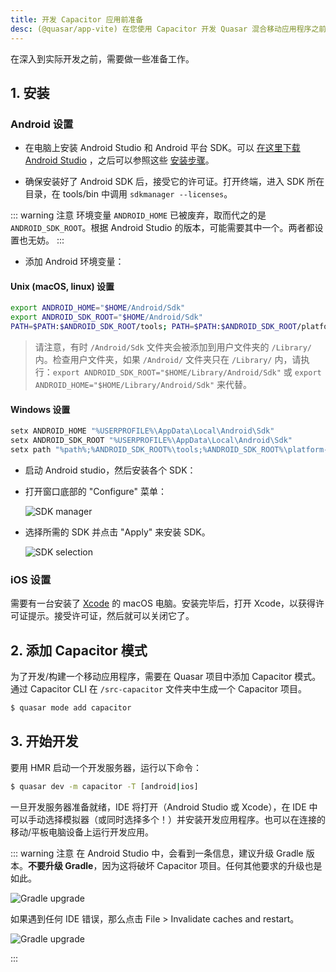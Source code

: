 ```yaml
---
title: 开发 Capacitor 应用前准备
desc: (@quasar/app-vite) 在您使用 Capacitor 开发 Quasar 混合移动应用程序之前需要做的工作。
---
```


在深入到实际开发之前，需要做一些准备工作。

## 1. 安装

### Android 设置

* 在电脑上安装 Android Studio 和 Android 平台 SDK。可以 [在这里下载 Android Studio](https://developer.android.com/studio/index.html) ，之后可以参照这些 [安装步骤](https://developer.android.com/studio/install.html)。

* 确保安装好了 Android SDK 后，接受它的许可证。打开终端，进入 SDK 所在目录，在 tools/bin 中调用 `sdkmanager --licenses`。

::: warning 注意
环境变量 `ANDROID_HOME` 已被废弃，取而代之的是 `ANDROID_SDK_ROOT`。根据 Android Studio 的版本，可能需要其中一个。两者都设置也无妨。
:::

* 添加 Android 环境变量：

#### Unix (macOS, linux) 设置

```bash
export ANDROID_HOME="$HOME/Android/Sdk"
export ANDROID_SDK_ROOT="$HOME/Android/Sdk"
PATH=$PATH:$ANDROID_SDK_ROOT/tools; PATH=$PATH:$ANDROID_SDK_ROOT/platform-tools
```

> 请注意，有时 `/Android/Sdk` 文件夹会被添加到用户文件夹的 `/Library/` 内。检查用户文件夹，如果 `/Android/` 文件夹只在 `/Library/` 内，请执行：`export ANDROID_SDK_ROOT="$HOME/Library/Android/Sdk"` 或 `export ANDROID_HOME="$HOME/Library/Android/Sdk"` 来代替。

#### Windows 设置

```bash
setx ANDROID_HOME "%USERPROFILE%\AppData\Local\Android\Sdk"
setx ANDROID_SDK_ROOT "%USERPROFILE%\AppData\Local\Android\Sdk"
setx path "%path%;%ANDROID_SDK_ROOT%\tools;%ANDROID_SDK_ROOT%\platform-tools"
```

- 启动 Android studio，然后安装各个 SDK：

- 打开窗口底部的 "Configure" 菜单：

  ![SDK manager](https://cdn.quasar.dev/img/Android-Studio-SDK-Menu.png 'SDK manager')

- 选择所需的 SDK 并点击 "Apply" 来安装 SDK。

  ![SDK selection](https://cdn.quasar.dev/img/Android-Studio-SDK-selection.png 'SDK selection')

### iOS 设置

需要有一台安装了 [Xcode](https://developer.apple.com/xcode/) 的 macOS 电脑。安装完毕后，打开 Xcode，以获得许可证提示。接受许可证，然后就可以关闭它了。

## 2. 添加 Capacitor 模式

为了开发/构建一个移动应用程序，需要在 Quasar 项目中添加 Capacitor 模式。通过 Capacitor CLI 在 `/src-capacitor` 文件夹中生成一个 Capacitor 项目。

```bash
$ quasar mode add capacitor
```

## 3. 开始开发

要用 HMR 启动一个开发服务器，运行以下命令：

```bash
$ quasar dev -m capacitor -T [android|ios]
```

一旦开发服务器准备就绪，IDE 将打开（Android Studio 或 Xcode），在 IDE 中可以手动选择模拟器（或同时选择多个！）并安装开发应用程序。也可以在连接的移动/平板电脑设备上运行开发应用。

::: warning 注意
在 Android Studio 中，会看到一条信息，建议升级 Gradle 版本。**不要升级 Gradle**，因为这将破坏 Capacitor 项目。任何其他要求的升级也是如此。

<img src="https://cdn.quasar.dev/img/gradle-upgrade-notice.png" alt="Gradle upgrade" class="q-my-md fit rounded-borders" style="max-width: 350px">

如果遇到任何 IDE 错误，那么点击 File > Invalidate caches and restart。

<img src="https://cdn.quasar.dev/img/gradle-invalidate-cache.png" alt="Gradle upgrade" class="q-mt-md fit rounded-borders" style="max-width: 350px">

:::
